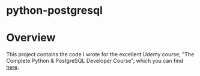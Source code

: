 # python-postgresql

# Overview

This project contains the code I wrote for the excellent Udemy course, "The Complete Python & PostgreSQL Developer Course", which
you can find [here](https://www.udemy.com/the-complete-python-postgresql-developer-course/learn/v4/overview).
